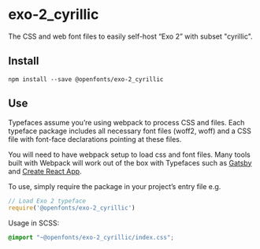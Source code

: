 
# exo-2_cyrillic

The CSS and web font files to easily self-host “Exo 2” with subset "cyrillic".

## Install

`npm install --save @openfonts/exo-2_cyrillic`

## Use

Typefaces assume you’re using webpack to process CSS and files. Each typeface
package includes all necessary font files (woff2, woff) and a CSS file with
font-face declarations pointing at these files.

You will need to have webpack setup to load css and font files. Many tools built
with Webpack will work out of the box with Typefaces such as [Gatsby](https://github.com/gatsbyjs/gatsby)
and [Create React App](https://github.com/facebookincubator/create-react-app).

To use, simply require the package in your project’s entry file e.g.

```javascript
// Load Exo 2 typeface
require('@openfonts/exo-2_cyrillic')
```

Usage in SCSS:
```scss
@import "~@openfonts/exo-2_cyrillic/index.css";
```
